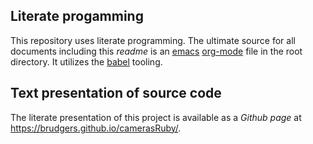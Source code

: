 ## Literate progamming
This repository uses literate programming. The ultimate source for all documents including this *readme* is an [emacs](https://www.gnu.org/software/emacs/) [org-mode](http://orgmode.org/) file in the root directory. It utilizes the [babel](http://orgmode.org/worg/org-contrib/babel/) tooling.
## Text presentation of source code
The literate presentation of this project is available as a *Github page* at https://brudgers.github.io/camerasRuby/.
